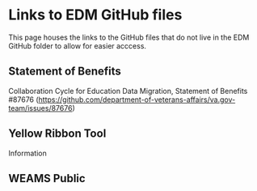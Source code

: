 # Links to EDM GitHub files
This page houses the links to the GitHub files that do not live in the EDM GitHub folder to allow for easier acccess.

## Statement of Benefits
Collaboration Cycle for Education Data Migration, Statement of Benefits #87676 (https://github.com/department-of-veterans-affairs/va.gov-team/issues/87676)

## Yellow Ribbon Tool
Information 

## WEAMS Public 
